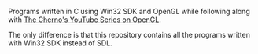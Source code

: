 
Programs written in C using Win32 SDK and OpenGL while following along with <a href="https://www.youtube.com/playlist?list=PLlrATfBNZ98foTJPJ_Ev03o2oq3-GGOS2">The Cherno's YouTube Series on OpenGL</a>.

The only difference is that this repository contains all the programs written with Win32 SDK instead of SDL.

